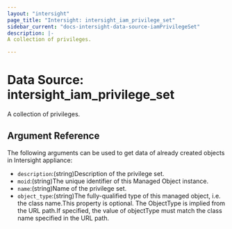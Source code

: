 ```yaml
---
layout: "intersight"
page_title: "Intersight: intersight_iam_privilege_set"
sidebar_current: "docs-intersight-data-source-iamPrivilegeSet"
description: |-
A collection of privileges.

---
```


# Data Source: intersight_iam_privilege_set
A collection of privileges.

## Argument Reference
The following arguments can be used to get data of already created objects in Intersight appliance:
* `description`:(string)Description of the privilege set.
* `moid`:(string)The unique identifier of this Managed Object instance.
* `name`:(string)Name of the privilege set.
* `object_type`:(string)The fully-qualified type of this managed object, i.e. the class name.This property is optional. The ObjectType is implied from the URL path.If specified, the value of objectType must match the class name specified in the URL path.

